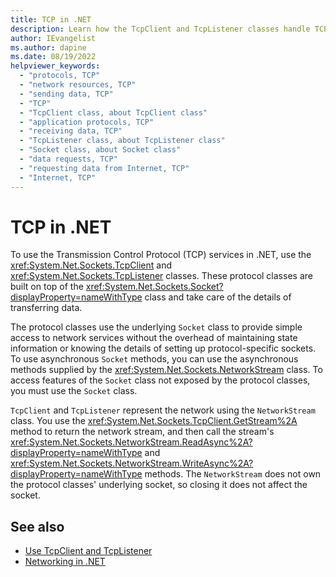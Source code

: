 ```yaml
---
title: TCP in .NET
description: Learn how the TcpClient and TcpListener classes handle TCP communication in .NET.
author: IEvangelist
ms.author: dapine
ms.date: 08/19/2022
helpviewer_keywords: 
  - "protocols, TCP"
  - "network resources, TCP"
  - "sending data, TCP"
  - "TCP"
  - "TcpClient class, about TcpClient class"
  - "application protocols, TCP"
  - "receiving data, TCP"
  - "TcpListener class, about TcpListener class"
  - "Socket class, about Socket class"
  - "data requests, TCP"
  - "requesting data from Internet, TCP"
  - "Internet, TCP"
---
```


# TCP in .NET

To use the Transmission Control Protocol (TCP) services in .NET, use the <xref:System.Net.Sockets.TcpClient> and <xref:System.Net.Sockets.TcpListener> classes. These protocol classes are built on top of the <xref:System.Net.Sockets.Socket?displayProperty=nameWithType> class and take care of the details of transferring data.

The protocol classes use the underlying `Socket` class to provide simple access to network services without the overhead of maintaining state information or knowing the details of setting up protocol-specific sockets. To use asynchronous `Socket` methods, you can use the asynchronous methods supplied by the <xref:System.Net.Sockets.NetworkStream> class. To access features of the `Socket` class not exposed by the protocol classes, you must use the `Socket` class.

`TcpClient` and `TcpListener` represent the network using the `NetworkStream` class. You use the <xref:System.Net.Sockets.TcpClient.GetStream%2A> method to return the network stream, and then call the stream's <xref:System.Net.Sockets.NetworkStream.ReadAsync%2A?displayProperty=nameWithType> and <xref:System.Net.Sockets.NetworkStream.WriteAsync%2A?displayProperty=nameWithType> methods. The `NetworkStream` does not own the protocol classes' underlying socket, so closing it does not affect the socket.

## See also

- [Use TcpClient and TcpListener](tcp-services.md)
- [Networking in .NET](../overview.md)
